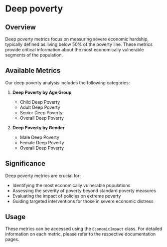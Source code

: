 # Deep poverty

## Overview

Deep poverty metrics focus on measuring severe economic hardship, typically defined as living below 50% of the poverty line. These metrics provide critical information about the most economically vulnerable segments of the population.

## Available Metrics

Our deep poverty analysis includes the following categories:

1. **Deep Poverty by Age Group**
   - Child Deep Poverty
   - Adult Deep Poverty
   - Senior Deep Poverty
   - Overall Deep Poverty

2. **Deep Poverty by Gender**
   - Male Deep Poverty
   - Female Deep Poverty
   - Overall Deep Poverty

## Significance

Deep poverty metrics are crucial for:
- Identifying the most economically vulnerable populations
- Assessing the severity of poverty beyond standard poverty measures
- Evaluating the impact of policies on extreme poverty
- Guiding targeted interventions for those in severe economic distress

## Usage

These metrics can be accessed using the `EconomicImpact` class. For detailed information on each metric, please refer to the respective documentation pages.